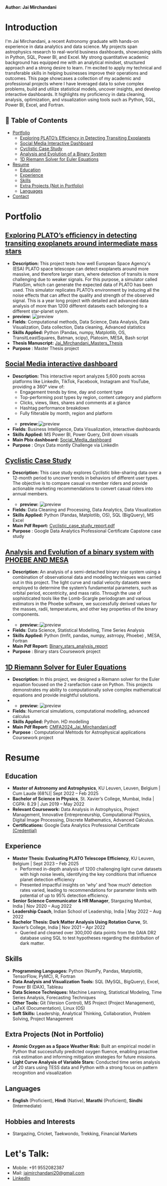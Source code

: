 **Author: Jai Mirchandani**

# Introduction
I'm Jai Mirchandani, a recent Astronomy graduate with hands-on experience in data analytics and data science. My projects span astrophysics research to real-world business dashboards, showcasing skills in Python, SQL, Power BI, and Excel. My strong quantitative academic background has equipped me with an analytical mindset, structured approach and a strong desire to learn. I'm excited to apply my technical and transferable skills in helping businesses improve their operations and outcomes. This page showcases a collection of my academic and professional projects where I have leveraged data to solve complex problems, build and utilize statistical models, uncover insights, and develop interactive dashboards. It highlights my proficiency in data cleaning, analysis, optimization, and visualization using tools such as Python, SQL, Power BI, Excel, and Fortran.

## 📑 Table of Contents
- [Portfolio](#portfolio)
  - [Exploring PLATO’s Efficiency in Detecting Transiting Exoplanets](#exploring-platos-eﬀiciency-in-detecting-transiting-exoplanets-around-intermediate-mass-stars)
  - [Social Media Interactive Dashboard](#social-media-interactive-dashboard)
  - [Cyclistic Case Study](#cyclistic-case-study)
  - [Analysis and Evolution of a Binary System](#analysis-and-evolution-of-a-binary-system-with-phoebe-and-mesa)
  - [1D Riemann Solver for Euler Equations](#1d-riemann-solver-for-euler-equations)
- [Resume](#resume)
  - [Education](#education)
  - [Experience](#experience)
  - [Skills](#skills)
  - [Extra Projects (Not in Portfolio)](#extra-projects-not-in-portfolio)
  - [Languages](#languages)
- [Contact](#lets-talk)

 
# Portfolio
## [Exploring PLATO’s eﬀiciency in detecting transiting exoplanets around intermediate mass stars](https://github.com/jai201101/Portfolio/blob/main/MasterThesis)
   * **Description:**  This project tests how well European Space Agency's (ESA) PLATO space telescope can detect exoplanets around more massive, and therefore larger stars, where detection of transits is more challenging due to weaker signals. For this purpose, a simulator called PlatoSim, which can generate the expected data of PLATO has been used. This simulator replicates PLATO’s environment by inducing all the noise effects that can affect the quality and strength of the observed signal. This is a year long project with  detailed and advanced data analysis of more than 1200 different datasets each belonging to a different star-planet sytem.
   * **preview:** ![preview](./images/Thesis_result_preview.png)
   * **Fields**: Computational methods, Data Science, Data Analysis, Data Visualization, Data collection, Data cleaning, Advanced statistics
   * **Skills Applied:** Python (Pandas, numpy, Matplotlib, OS, TransitLeastSquares, Batman, scipy), Platosim, MESA, Bash script
   * **Thesis Manuscript:** [Jai_Mirchandani_Masters_Thesis](https://github.com/jai201101/Portfolio/blob/main/MasterThesis/Jai_Mirchandani_Master_Thesis.pdf)
   * **Purpose** : Master Thesis project
## [Social Media interactive dashboard](https://github.com/jai201101/Portfolio/tree/main/Social_Media_Power_BI_Dashboard)
   * **Description:**  This interactive report analyzes 5,600 posts across platforms like LinkedIn, TikTok, Facebook, Instagram and YouTube, providing a 360° view of:
      * Engagement trends by time, day and content type
      * Top-performing post types by region, content category and platform
      * Clicks, views, likes, shares and comments at a glance
      * Hashtag performance breakdown
      * Fully filterable by month, region and platform
   * * **preview:**![preview](./images/social_media_preview.png) 
   * **Fields**: Business Intelligence, Data Visualization, interactive dashboards
   * **Skills Applied:** MS Power BI, Power Query, Drill down visuals
   * **Main Pbix dashboard:** [Social_Media_dashboard](https://app.powerbi.com/view?r=eyJrIjoiYjJhOWZiY2QtZTJjOS00MTY5LWJhMzctYmNjOWZkMDRiZmNjIiwidCI6IjQ2NTRiNmYxLTBlNDctNDU3OS1hOGExLTAyZmU5ZDk0M2M3YiIsImMiOjl9)
   * **Purpose** : Onyx Data montly Challenge via LinkedIn


## **[Cyclistic Case Study](https://github.com/jai201101/Portfolio/tree/main/Cyclistic_Case_Study)**
   * **Description:** This case study explores Cyclistic bike-sharing data over a 12-month period to uncover trends in behaviors of different user types. The objective is to compare casual vs member riders and provide actionable marketing recommendations to convert casual riders into annual members.
   * * **preview:** ![preview](./images/cyclistic_preview.png)
   * **Fields**: Data Cleaning and Processing, Data Analytics, Data Visualization
   * **Skills Applied:** Python (Pandas, Matplotlib, OS), SQL (BigQuery), MS Excel 
   * **Main Pdf Report:** [Cyclistic_case_study_report.pdf](https://github.com/jai201101/Portfolio/blob/main/Cyclistic_Case_Study/cylistic_case_study_report.pdf)
   * **Purpose** : Google Data Analytics Professional Certificate Capstone case study
## **[Analysis and Evolution of a binary system with PHOEBE AND MESA](https://github.com/jai201101/Portfolio/blob/main/Binary_star_Data_Analysis)**
   * **Description:** An analysis of a semi-detached binary star system using a combination of observational data and modeling techniques was carried out in this project. The light curve and radial velocity datasets were employed to determine the system’s fundamental parameters, such as orbital period, eccentricity, and mass ratio. Through the use of sophisticated tools like the Lomb-Scargle periodogram and various estimators in the Phoebe software, we successfully derived values for the masses, radii, temperatures, and other key properties of the binary components.
   * * **preview:**:![preview](./images/Binary_preview.png)
   * **Fields**: Data Science, Statistical Modelling, Time Series Analysis 
   * **Skills Applied:** Python (lmfit, pandas, numpy, astrropy, Phoebe) , MESA, Fortran
   * **Main Pdf Report:** [Binary_stars_analysis_report](https://github.com/jai201101/Portfolio/blob/main/Binary_star_Data_Analysis/BIN_STAR_GROUP_G_V1.pdf)
   * **Purpose** : Binary stars Coursework project
## **[1D Riemann Solver for Euler Equations](https://github.com/jai201101/Portfolio/blob/main/riemann_solver_for_euler)**
   * **Description:** In this project, we designed a Riemann solver for the Euler equation focused on the 2 rarefaction case on Python. This projects demonstrates my ability to computationally solve complex mathematical equations and provide insightful solutions.
   * * **preview:** ![preview](./images/comp_preview.png)
   * **Fields**: Numerical simulations, computational modelling, advanced calculus
   * **Skills Applied:** Python. HD modelling 
   * **Main Pdf Report:** [CMFA2024_Jai_Mirchandani.pdf](https://github.com/jai201101/Portfolio/blob/main/riemann_solver_for_euler/CMFA2024_Jai_Mirchandani.pdf)
   * **Purpose** : Computational Mehtods for Astrophysical applications Coursework project

# Resume
## Education
* **Master of Astronomy and Astrophysics**, KU Leuven, Leuven, Belgium | Cum Laude (68%)| Sept 2022 –  Feb 2025
* **Bachelor of Science in Physics**, St. Xavier’s College, Mumbai, India | CGPA: 8.29 | Jun 2019 – May 2022 
* **Relevant Coursework:** Data Analysis in Astrophysics, Project Management, Innovative Entrepreneurship, Computational Physics, Digital Image Processing, Discrete Mathematics, Advanced Calculus.
* **Certifications:** Google Data Analytics Professional Certificate [(Credential)](https://coursera.org/share/bcfebad5bd3afc0dec5a4f0cdd28d5f0)

## Experience
* **Master Thesis: Evaluating PLATO Telescope Efficiency**, KU Leuven, Belgium | Sept 2023 – Feb 2025
  * Performed in-depth analysis of 1200 challenging light curve datasets with high noise levels, identifying the key conditions that influence planet detection efficiency
  * Presented impactful insights on 'why' and ‘how much’ detection rates varied, leading to recommendations for parameter limits with potential of up to 95% detection efficiency.
* **Senior Science Communicator & HR Manager**, Stargazing Mumbai, India | Nov 2020 – Aug 2022
* **Leadership Coach**, Indian School of Leadership, India | May 2022 – Aug 2022
* **Bachelor Thesis: Dark Matter Analysis Using Rotation Curve**, St. Xavier’s College, India | Nov 2021 – Apr 2022
  * Queried and cleaned over 300,000 data points from the GAIA DR2 database using SQL to test hypotheses regarding the distribution of dark matter.

## Skills
*	**Programming Languages:** Python (NumPy, Pandas, Matplotlib, TensorFlow, PyMC), R, Fortran
*	**Data Analysis and Visualization Tools:** SQL (MySQL, BigQuery), Excel, Power BI (DAX), Tableau
* **Data Science Techniques:** Machine Learning, Statistical Modeling, Time Series Analysis, Forecasting Techniques
*	**Other Tools:** Git (Version Control), MS Project (Project Management), LaTeX (Documentation), Linux (OS)
*	**Soft Skills:** Leadership, Analytical Thinking, Collaboration, Problem Solving, Project Management

## Extra Projects (Not in Portfolio)
* **Atomic Oxygen as a Space Weather Risk:** Built an empirical model in Python that successfully predicted oxygen fluence, enabling proactive risk estimation and informing mitigation strategies for future missions. 
* **Light Curve Analysis of Variable Stars:** Conducted time series analysis of 20 stars using TESS data and Python with a strong focus on pattern recognition and visualization

## Languages
* **English** (Proficient), **Hindi** (Native), **Marathi** (Proficient), **Sindhi** (Intermediate)
  
## Hobbies and Interests
*  Stargazing, Cricket, Taekwondo, Trekking, Financial Markets

# Let's Talk:
* Mobile: +91 9552082387
* Mail: [jaimirchandani20@gmail.com](jaimirchandani20@gmail.com)
* [LinkedIn](https://www.linkedin.com/in/jaimirchandani)
